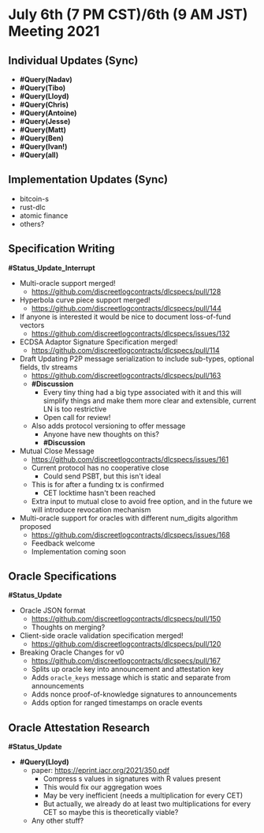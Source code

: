 # July 6th (7 PM CST)/6th (9 AM JST) Meeting 2021

## Individual Updates (Sync)

* **#Query(Nadav)**
* **#Query(Tibo)**
* **#Query(Lloyd)**
* **#Query(Chris)**
* **#Query(Antoine)**
* **#Query(Jesse)**
* **#Query(Matt)**
* **#Query(Ben)**
* **#Query(Ivan!)**
* **#Query(all)**

## Implementation Updates (Sync)

* bitcoin-s
* rust-dlc
* atomic finance
* others?

## Specification Writing

**#Status_Update_Interrupt**

* Multi-oracle support merged!
  * https://github.com/discreetlogcontracts/dlcspecs/pull/128
* Hyperbola curve piece support merged!
  * https://github.com/discreetlogcontracts/dlcspecs/pull/144
* If anyone is interested it would be nice to document loss-of-fund vectors
  * https://github.com/discreetlogcontracts/dlcspecs/issues/132
* ECDSA Adaptor Signature Specification merged!
  * https://github.com/discreetlogcontracts/dlcspecs/pull/114
* Draft Updating P2P message serialization to include sub-types, optional fields, tlv streams
  * https://github.com/discreetlogcontracts/dlcspecs/pull/163
  * **#Discussion**
    * Every tiny thing had a big type associated with it and this will simplify things and make them more clear and extensible, current LN is too restrictive
    * Open call for review!
  * Also adds protocol versioning to offer message
    * Anyone have new thoughts on this?
    * **#Discussion**
* Mutual Close Message
  * https://github.com/discreetlogcontracts/dlcspecs/issues/161
  * Current protocol has no cooperative close
    * Could send PSBT, but this isn't ideal
  * This is for after a funding tx is confirmed
    * CET locktime hasn't been reached
  * Extra input to mutual close to avoid free option, and in the future we will introduce revocation mechanism
* Multi-oracle support for oracles with different num_digits algorithm proposed
  * https://github.com/discreetlogcontracts/dlcspecs/issues/168
  * Feedback welcome
  * Implementation coming soon

## Oracle Specifications

**#Status_Update**

* Oracle JSON format
  * https://github.com/discreetlogcontracts/dlcspecs/pull/150
  * Thoughts on merging?
* Client-side oracle validation specification merged!
  * https://github.com/discreetlogcontracts/dlcspecs/pull/120
* Breaking Oracle Changes for v0
  * https://github.com/discreetlogcontracts/dlcspecs/pull/167
  * Splits up oracle key into announcement and attestation key
  * Adds `oracle_keys` message which is static and separate from announcements
  * Adds nonce proof-of-knowledge signatures to announcements
  * Adds option for ranged timestamps on oracle events

## Oracle Attestation Research

**#Status_Update**

* **#Query(Lloyd)**
  * paper: https://eprint.iacr.org/2021/350.pdf
    * Compress s values in signatures with R values present
    * This would fix our aggregation woes
    * May be very inefficient (needs a multiplication for every CET)
    * But actually, we already do at least two multiplications for every CET so maybe this is theoretically viable?
  * Any other stuff?